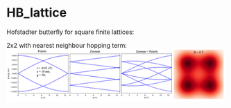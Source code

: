# HB_lattice
Hofstadter butterfly for square finite lattices:

2x2 with nearest neighbour hopping term:
![alt text](https://github.com/danis-b/HB_lattice/blob/main/Examples/2x2.png)


